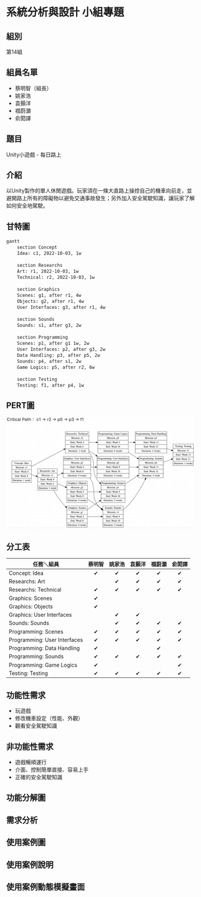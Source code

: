 # 系統分析與設計 小組專題
##  組別
第14組
## 組員名單
- 蔡明智（組長）
- 姚家浩
- 袁顥洋
- 禤蔚灝
- 俞閎譯

## 題目
Unity小遊戲 - 每日路上

## 介紹
以Unity製作的單人休閒遊戲。玩家須在一條大直路上操控自己的機車向前走，並避開路上所有的障礙物以避免交通事故發生；另外加入安全駕駛知識，讓玩家了解如何安全地駕駛。

## 甘特圖
```mermaid
gantt    
    section Concept
    Idea: c1, 2022-10-03, 1w
    
    section Researchs
    Art: r1, 2022-10-03, 1w
    Technical: r2, 2022-10-03, 1w
    
    section Graphics
    Scenes: g1, after r1, 4w
    Objects: g2, after r1, 4w
    User Interfaces: g3, after r1, 4w
    
    section Sounds
    Sounds: s1, after g3, 2w
    
    section Programming
    Scenes: p1, after g1 1w, 2w
    User Interfaces: p2, after g3, 2w    
    Data Handling: p3, after p5, 2w    
    Sounds: p4, after s1, 2w
    Game Logics: p5, after r2, 6w
    
    section Testing
    Testing: f1, after p4, 1w
```

## PERT圖
![PERT](PERT.png)

## 分工表

|任務＼組員|蔡明智|姚家浩|袁顥洋|禤蔚灝|俞閎譯|
|--------|:---:|:---:|:---:|:---:|:---:|
|Concept: Idea|✔|✔|✔|✔|✔|
|Researchs: Art||✔|✔|✔|✔|
|Researchs: Technical|✔|✔|✔|✔|✔|
|Graphics: Scenes|✔|||||
|Graphics: Objects|✔|||||
|Graphics: User Interfaces||✔|✔|||
|Sounds: Sounds||✔|✔|✔|✔|
|Programming: Scenes|✔|✔|✔|✔|✔|
|Programming: User Interfaces|✔|✔|✔|✔|✔|
|Programming: Data Handling|✔|||✔||
|Programming: Sounds|✔|✔|✔|✔|✔|
|Programming: Game Logics|✔||||✔|
|Testing: Testing|✔|✔|✔|✔|✔|

## 功能性需求
- 玩遊戲
- 修改機車設定（性能、外觀）
- 觀看安全駕駛知識

## 非功能性需求
- 遊戲暢順運行
- 介面、控制簡單直接、容易上手
- 正確的安全駕駛知識

## 功能分解圖


## 需求分析


## 使用案例圖


## 使用案例說明


## 使用案例動態模擬畫面

